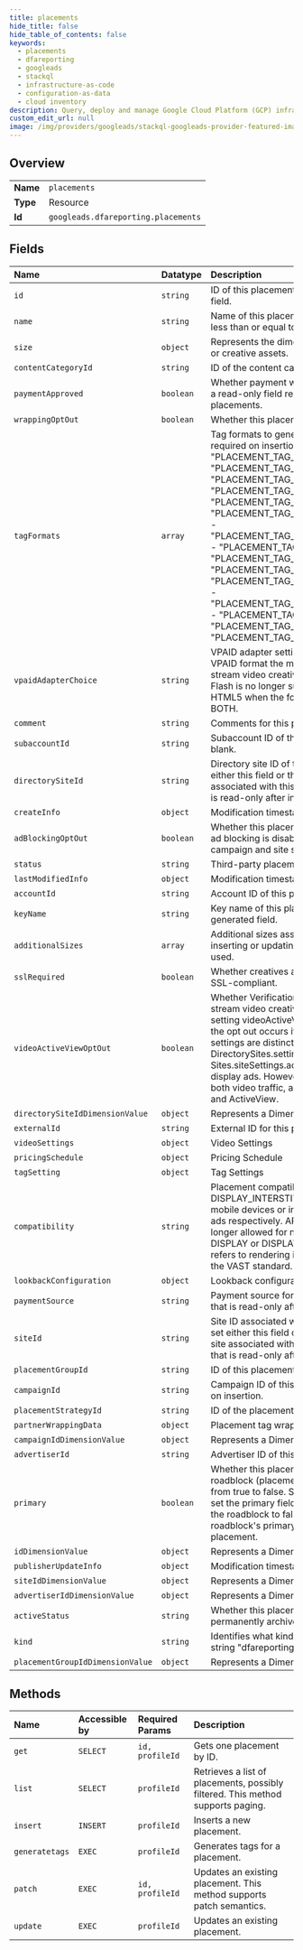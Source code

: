 ```yaml
---
title: placements
hide_title: false
hide_table_of_contents: false
keywords:
  - placements
  - dfareporting
  - googleads    
  - stackql
  - infrastructure-as-code
  - configuration-as-data
  - cloud inventory
description: Query, deploy and manage Google Cloud Platform (GCP) infrastructure and resources using SQL
custom_edit_url: null
image: /img/providers/googleads/stackql-googleads-provider-featured-image.png
---
```

  
    

## Overview
<table><tbody>
<tr><td><b>Name</b></td><td><code>placements</code></td></tr>
<tr><td><b>Type</b></td><td>Resource</td></tr>
<tr><td><b>Id</b></td><td><code>googleads.dfareporting.placements</code></td></tr>
</tbody></table>

## Fields
| Name | Datatype | Description |
|:-----|:---------|:------------|
| `id` | `string` | ID of this placement. This is a read-only, auto-generated field. |
| `name` | `string` | Name of this placement.This is a required field and must be less than or equal to 512 characters long. |
| `size` | `object` | Represents the dimensions of ads, placements, creatives, or creative assets. |
| `contentCategoryId` | `string` | ID of the content category assigned to this placement. |
| `paymentApproved` | `boolean` | Whether payment was approved for this placement. This is a read-only field relevant only to publisher-paid placements. |
| `wrappingOptOut` | `boolean` | Whether this placement opts out of tag wrapping. |
| `tagFormats` | `array` | Tag formats to generate for this placement. This field is required on insertion. Acceptable values are: - "PLACEMENT_TAG_STANDARD" - "PLACEMENT_TAG_IFRAME_JAVASCRIPT" - "PLACEMENT_TAG_IFRAME_ILAYER" - "PLACEMENT_TAG_INTERNAL_REDIRECT" - "PLACEMENT_TAG_JAVASCRIPT" - "PLACEMENT_TAG_INTERSTITIAL_IFRAME_JAVASCRIPT" - "PLACEMENT_TAG_INTERSTITIAL_INTERNAL_REDIRECT" - "PLACEMENT_TAG_INTERSTITIAL_JAVASCRIPT" - "PLACEMENT_TAG_CLICK_COMMANDS" - "PLACEMENT_TAG_INSTREAM_VIDEO_PREFETCH" - "PLACEMENT_TAG_INSTREAM_VIDEO_PREFETCH_VAST_3" - "PLACEMENT_TAG_INSTREAM_VIDEO_PREFETCH_VAST_4" - "PLACEMENT_TAG_TRACKING" - "PLACEMENT_TAG_TRACKING_IFRAME" - "PLACEMENT_TAG_TRACKING_JAVASCRIPT"  |
| `vpaidAdapterChoice` | `string` | VPAID adapter setting for this placement. Controls which VPAID format the measurement adapter will use for in-stream video creatives assigned to this placement. *Note:* Flash is no longer supported. This field now defaults to HTML5 when the following values are provided: FLASH, BOTH. |
| `comment` | `string` | Comments for this placement. |
| `subaccountId` | `string` | Subaccount ID of this placement. This field can be left blank. |
| `directorySiteId` | `string` | Directory site ID of this placement. On insert, you must set either this field or the siteId field to specify the site associated with this placement. This is a required field that is read-only after insertion. |
| `createInfo` | `object` | Modification timestamp. |
| `adBlockingOptOut` | `boolean` | Whether this placement opts out of ad blocking. When true, ad blocking is disabled for this placement. When false, the campaign and site settings take effect. |
| `status` | `string` | Third-party placement status. |
| `lastModifiedInfo` | `object` | Modification timestamp. |
| `accountId` | `string` | Account ID of this placement. This field can be left blank. |
| `keyName` | `string` | Key name of this placement. This is a read-only, auto-generated field. |
| `additionalSizes` | `array` | Additional sizes associated with this placement. When inserting or updating a placement, only the size ID field is used. |
| `sslRequired` | `boolean` | Whether creatives assigned to this placement must be SSL-compliant. |
| `videoActiveViewOptOut` | `boolean` | Whether Verification and ActiveView are disabled for in-stream video creatives for this placement. The same setting videoActiveViewOptOut exists on the site level -- the opt out occurs if either of these settings are true. These settings are distinct from DirectorySites.settings.activeViewOptOut or Sites.siteSettings.activeViewOptOut which only apply to display ads. However, Accounts.activeViewOptOut opts out both video traffic, as well as display ads, from Verification and ActiveView. |
| `directorySiteIdDimensionValue` | `object` | Represents a DimensionValue resource. |
| `externalId` | `string` | External ID for this placement. |
| `videoSettings` | `object` | Video Settings |
| `pricingSchedule` | `object` | Pricing Schedule |
| `tagSetting` | `object` | Tag Settings |
| `compatibility` | `string` | Placement compatibility. DISPLAY and DISPLAY_INTERSTITIAL refer to rendering on desktop, on mobile devices or in mobile apps for regular or interstitial ads respectively. APP and APP_INTERSTITIAL are no longer allowed for new placement insertions. Instead, use DISPLAY or DISPLAY_INTERSTITIAL. IN_STREAM_VIDEO refers to rendering in in-stream video ads developed with the VAST standard. This field is required on insertion. |
| `lookbackConfiguration` | `object` | Lookback configuration settings. |
| `paymentSource` | `string` | Payment source for this placement. This is a required field that is read-only after insertion. |
| `siteId` | `string` | Site ID associated with this placement. On insert, you must set either this field or the directorySiteId field to specify the site associated with this placement. This is a required field that is read-only after insertion. |
| `placementGroupId` | `string` | ID of this placement's group, if applicable. |
| `campaignId` | `string` | Campaign ID of this placement. This field is a required field on insertion. |
| `placementStrategyId` | `string` | ID of the placement strategy assigned to this placement. |
| `partnerWrappingData` | `object` | Placement tag wrapping |
| `campaignIdDimensionValue` | `object` | Represents a DimensionValue resource. |
| `advertiserId` | `string` | Advertiser ID of this placement. This field can be left blank. |
| `primary` | `boolean` | Whether this placement is the primary placement of a roadblock (placement group). You cannot change this field from true to false. Setting this field to true will automatically set the primary field on the original primary placement of the roadblock to false, and it will automatically set the roadblock's primaryPlacementId field to the ID of this placement. |
| `idDimensionValue` | `object` | Represents a DimensionValue resource. |
| `publisherUpdateInfo` | `object` | Modification timestamp. |
| `siteIdDimensionValue` | `object` | Represents a DimensionValue resource. |
| `advertiserIdDimensionValue` | `object` | Represents a DimensionValue resource. |
| `activeStatus` | `string` | Whether this placement is active, inactive, archived or permanently archived. |
| `kind` | `string` | Identifies what kind of resource this is. Value: the fixed string "dfareporting#placement". |
| `placementGroupIdDimensionValue` | `object` | Represents a DimensionValue resource. |
## Methods
| Name | Accessible by | Required Params | Description |
|:-----|:--------------|:----------------|:------------|
| `get` | `SELECT` | `id, profileId` | Gets one placement by ID. |
| `list` | `SELECT` | `profileId` | Retrieves a list of placements, possibly filtered. This method supports paging. |
| `insert` | `INSERT` | `profileId` | Inserts a new placement. |
| `generatetags` | `EXEC` | `profileId` | Generates tags for a placement. |
| `patch` | `EXEC` | `id, profileId` | Updates an existing placement. This method supports patch semantics. |
| `update` | `EXEC` | `profileId` | Updates an existing placement. |
